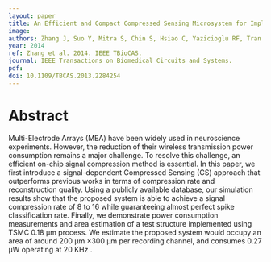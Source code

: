```yaml
---
layout: paper
title: An Efficient and Compact Compressed Sensing Microsystem for Implantable Neural Recordings
image:
authors: Zhang J, Suo Y, Mitra S, Chin S, Hsiao C, Yazicioglu RF, Tran TD, Etienne-Cummings R.
year: 2014
ref: Zhang et al. 2014. IEEE TBioCAS.
journal: IEEE Transactions on Biomedical Circuits and Systems.
pdf: 
doi: 10.1109/TBCAS.2013.2284254
---
```


# Abstract
Multi-Electrode Arrays (MEA) have been widely used in neuroscience experiments. However, the reduction of their wireless transmission power consumption remains a major challenge. To resolve this challenge, an efficient on-chip signal compression method is essential. In this paper, we first introduce a signal-dependent Compressed Sensing (CS) approach that outperforms previous works in terms of compression rate and reconstruction quality. Using a publicly available database, our simulation results show that the proposed system is able to achieve a signal compression rate of 8 to 16 while guaranteeing almost perfect spike classification rate. Finally, we demonstrate power consumption measurements and area estimation of a test structure implemented using TSMC 0.18 μm process. We estimate the proposed system would occupy an area of around 200 μm ×300 μm per recording channel, and consumes 0.27 μW operating at 20 KHz .
